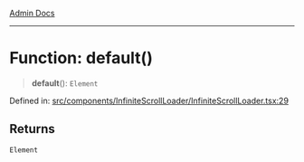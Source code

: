 [Admin Docs](/)

***

# Function: default()

> **default**(): `Element`

Defined in: [src/components/InfiniteScrollLoader/InfiniteScrollLoader.tsx:29](https://github.com/PalisadoesFoundation/talawa-admin/blob/main/src/components/InfiniteScrollLoader/InfiniteScrollLoader.tsx#L29)

## Returns

`Element`

